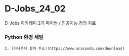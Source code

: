 # D-Jobs_24_02
D-Jobs 아카데미 2기 파이썬 / 인공지능 강의 자료 

### Python 환경 세팅 

```
1. [아나콘다 설치 주소](https://www.anaconda.com/download)
```  
